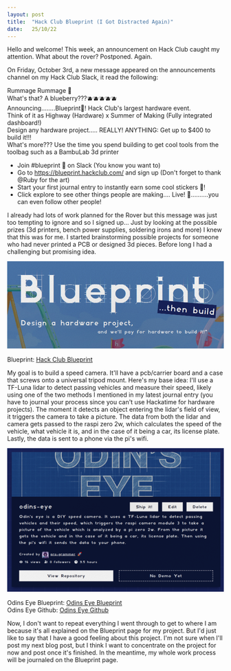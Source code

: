 ```yaml
---
layout: post
title:  "Hack Club Blueprint (I Got Distracted Again)"
date:   25/10/22
---
```


<p class="intro"><span class="dropcap">H</span>ello and welcome! This week, an announcement on Hack Club caught my attention. What about the rover? Postponed.  Again.</p>

On Friday, October 3rd, a new message appeared on the announcements channel on my Hack Club Slack, it read the following:

Rummage Rummage 🌳 <br>
What's that? A blueberry???🫐🫐🫐🫐🫐 <br>
Announcing........Blueprint📘! Hack Club's largest hardware event. <br>
Think of it as Highway (Hardware) x Summer of Making (Fully integrated dashboard!) <br>
Design any hardware project..... REALLY! ANYTHING: Get up to $400 to build it!!! <br>
What's more??? Use the time you spend building to get cool tools from the toolbag such as a BambuLab 3d printer <br>

- Join #blueprint 📘 on Slack (You know you want to) <br>
- Go to https://blueprint.hackclub.com/ and sign up (Don't forget to thank @Ruby for the art) <br>
- Start your first journal entry to instantly earn some cool stickers 📘! <br>
- Click explore to see other things people are making.... Live! 🔴..........you can even follow other people! <br>

I already had lots of work planned for the Rover but this message was just too tempting to ignore and so I signed up... Just by looking at the possible prizes (3d printers, bench power supplies, soldering irons and more) I knew that this was for me. I started brainstorming possible projects for someone who had never printed a PCB or designed 3d pieces. Before long I had a challenging but promising idea.

<img src="/assets/img/blueprint/blueprint.png" alt=""><br>

Blueprint: <a href="https://blueprint.hackclub.com/landing">Hack Club Blueprint</a><br>

My goal is to build a speed camera. It'll have a pcb/carrier board and a case that screws onto a universal tripod mount. Here's my base idea: I'll use a TF-Luna lidar to detect passing vehicles and measure their speed, likely using one of the two methods I mentioned in my latest journal entry (you have to journal your process since you can't use Hackatime for hardware projects). The moment it detects an object entering the lidar's field of view, it triggers the camera to take a picture. The data from both the lidar and camera gets passed to the raspi zero 2w, which calculates the speed of the vehicle, what vehicle it is, and in the case of it being a car, its license plate. Lastly, the data is sent to a phone via the pi's wifi.

<img src="/assets/img/blueprint/odins-eye.png" alt=""><br>

Odins Eye Blueprint: <a href="https://blueprint.hackclub.com/projects/413">Odins Eye Blueprint</a><br>
Odins Eye Github: <a href="https://github.com/adrirubio/odins-eye">Odins Eye Github</a><br>

Now, I don't want to repeat everything I went through to get to where I am because it's all explained on the Blueprint page for my project. But I'd just like to say that I have a good feeling about this project. I'm not sure when I'll post my next blog post, but I think I want to concentrate on the project for now and post once it's finished. In the meantime, my whole work process will be journaled on the Blueprint page.
